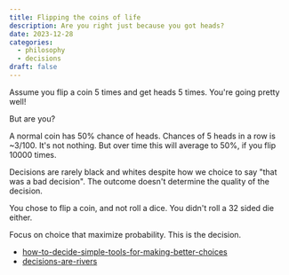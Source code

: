 ```yaml
---
title: Flipping the coins of life
description: Are you right just because you got heads?
date: 2023-12-28
categories:
  - philosophy
  - decisions
draft: false
---
```

Assume you flip a coin 5 times and get heads 5 times. You're going pretty well!

But are you? 

A normal coin has 50% chance of heads. Chances of 5 heads in a row is ~3/100. It's not nothing. But over time this will average to 50%, if you flip 10000 times. 

Decisions are rarely black and whites despite how we choice to say "that was a bad decision". The outcome doesn't determine the quality of the decision. 

You chose to flip a coin, and not roll a dice. You didn't roll a 32 sided die either. 

Focus on choice that maximize probability. This is the decision. 

- [how-to-decide-simple-tools-for-making-better-choices](../book-review/how-to-decide-simple-tools-for-making-better-choices.md)
- [decisions-are-rivers](decisions-are-rivers.md)
